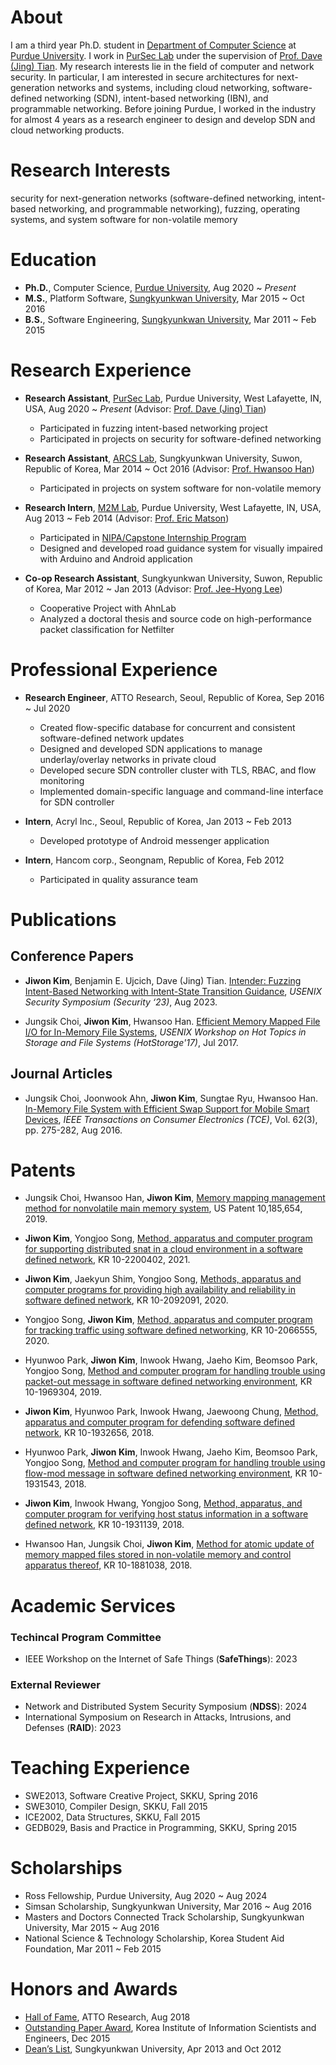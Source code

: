# About
I am a third year Ph.D. student in [Department of Computer Science](https://www.cs.purdue.edu/) at [Purdue University](https://www.purdue.edu/).
I work in [PurSec Lab](https://pursec.cs.purdue.edu/) under the supervision of [Prof. Dave (Jing) Tian](https://davejingtian.org/).
My research interests lie in the field of computer and network security.
In particular, I am interested in secure architectures for next-generation networks and systems, including cloud networking, software-defined networking (SDN), intent-based networking (IBN), and programmable networking.
Before joining Purdue, I worked in the industry for almost 4 years as a research engineer to design and develop SDN and cloud networking products.

# Research Interests
security for next-generation networks (software-defined networking, intent-based networking, and programmable networking), fuzzing, operating systems, and system software for non-volatile memory

# Education
- **Ph.D.**, Computer Science, [Purdue University](https://www.cs.purdue.edu/), Aug 2020 ~ *Present*
- **M.S.**, Platform Software, [Sungkyunkwan University](https://www.skku.edu/eng/), Mar 2015 ~ Oct 2016
- **B.S.**, Software Engineering, [Sungkyunkwan University](https://www.skku.edu/eng/), Mar 2011 ~ Feb 2015

# Research Experience
- **Research Assistant**, [PurSec Lab](https://pursec.cs.purdue.edu/), Purdue University, West Lafayette, IN, USA, Aug 2020 ~ *Present* (Advisor: [Prof. Dave (Jing) Tian](https://davejingtian.org/))
  - Participated in fuzzing intent-based networking project
  - Participated in projects on security for software-defined networking

- **Research Assistant**, [ARCS Lab](http://arcs.skku.edu/), Sungkyunkwan University, Suwon, Republic of Korea, Mar 2014 ~ Oct 2016 (Advisor: [Prof. Hwansoo Han](https://arcs.skku.edu/People/HwansooHan))
  - Participated in projects on system software for non-volatile memory

- **Research Intern**, [M2M Lab](https://m2m.tech.purdue.edu/index.htm), Purdue University, West Lafayette, IN, USA, Aug 2013 ~ Feb 2014 (Advisor: [Prof. Eric Matson](https://polytechnic.purdue.edu/profile/ematson))
  - Participated in [NIPA/Capstone Internship Program](img/awards/purdue.pdf)
  - Designed and developed road guidance system for visually impaired with Arduino and Android application

- **Co-op Research Assistant**, Sungkyunkwan University, Suwon, Republic of Korea, Mar 2012 ~ Jan 2013 (Advisor: [Prof. Jee-Hyong Lee](http://iislab.skku.edu/iish/members))
  - Cooperative Project with AhnLab
  - Analyzed a doctoral thesis and source code on high-performance packet classification for Netfilter

# Professional Experience
- **Research Engineer**, ATTO Research, Seoul, Republic of Korea, Sep 2016 ~ Jul 2020
  - Created flow-specific database for concurrent and consistent software-defined network updates
  - Designed and developed SDN applications to manage underlay/overlay networks in private cloud
  - Developed secure SDN controller cluster with TLS, RBAC, and flow monitoring
  - Implemented domain-specific language and command-line interface for SDN controller

- **Intern**, Acryl Inc., Seoul, Republic of Korea, Jan 2013 ~ Feb 2013
  - Developed prototype of Android messenger application

- **Intern**, Hancom corp., Seongnam, Republic of Korea, Feb 2012
  - Participated in quality assurance team

# Publications
## Conference Papers
- __Jiwon Kim__, Benjamin E. Ujcich, Dave (Jing) Tian. [Intender: Fuzzing Intent-Based Networking with Intent-State Transition Guidance](https://www.usenix.org/conference/usenixsecurity23/presentation/kimjiwon), *USENIX Security Symposium (Security ‘23)*, Aug 2023.

- Jungsik Choi, __Jiwon Kim__, Hwansoo Han. [Efficient Memory Mapped File I/O for In-Memory File Systems](https://www.usenix.org/conference/hotstorage17/program/presentation/choi), *USENIX Workshop on Hot Topics in Storage and File Systems (HotStorage'17)*, Jul 2017.

## Journal Articles

- Jungsik Choi, Joonwook Ahn, __Jiwon Kim__, Sungtae Ryu, Hwansoo Han. [In-Memory File System with Efficient Swap Support for
Mobile Smart Devices](http://ieeexplore.ieee.org/document/7613194/), *IEEE Transactions on Consumer Electronics (TCE)*, Vol. 62(3), pp. 275-282, Aug 2016.

<!--
## Domestic Journal Articles/Conference Papers (Korean)
- Kyungjun Lee, __Jiwon Kim__, Sungtae Ryu, Hwansoo Han, [In-Memory File System Backed by Cloud Storage Services as Permanent Storages](http://www.dbpia.co.kr/journal/articleDetail?nodeId=NODE06737192&language=en), *Journal of KIISE*, Vol. 43(8), pp. 841-847, Aug 2016.

- __Jiwon Kim__, Kyungjun Lee, Sungtae Ryu, Hwansoo Han, [Performance Analysis of Cloud-Backed File Systems with Various Object Sizes](http://www.dbpia.co.kr/journal/articleDetail?nodeId=NODE06703727&language=en), *Journal of KIISE*, Vol. 43(7), pp. 744-750, Jul 2016.

- Inseok Koh, __Jiwon Kim__, Heeseung Jo, Eric T. Matson, [Smart Cane Navigator: Obstacle Avoidance Navigation System for Visually Impaired](https://www.dbpia.co.kr/journal/articleDetail?nodeId=NODE07017546&language=en), *KIISE Korea Computer Congress 2016 (KCC'16)*, Jun 2016.

- __Jiwon Kim__, Jungsik Choi, and Hwansoo Han, [Mapping Cache for High-performance Memory Mapped File I/O in Memory File Systems](http://www.dbpia.co.kr/journal/articleDetail?nodeId=NODE06668085&language=en), *Journal of KIISE*, Vol. 43(5), pp. 524-530, May 2016.
-->

# Patents
- Jungsik Choi, Hwansoo Han, __Jiwon Kim__, [Memory mapping management method for nonvolatile main memory system](https://patents.google.com/patent/US10185654B2/en), US Patent 10,185,654, 2019.

- __Jiwon Kim__, Yongjoo Song, [Method, apparatus and computer program for supporting distributed snat in a cloud environment in a software defined network](https://patents.google.com/patent/KR102200402B1/en), KR 10-2200402, 2021.

- __Jiwon Kim__, Jaekyun Shim, Yongjoo Song, [Methods, apparatus and computer programs for providing high availability and reliability in software defined network](https://patents.google.com/patent/KR102092091B1/en), KR 10-2092091, 2020.

- Yongjoo Song, __Jiwon Kim__, [Method, apparatus and computer program for tracking traffic using software defined networking](https://patents.google.com/patent/KR102066555B1/en), KR 10-2066555, 2020.

- Hyunwoo Park, __Jiwon Kim__, Inwook Hwang, Jaeho Kim, Beomsoo Park, Yongjoo Song, [Method and computer program for handling trouble using packet-out message in software defined networking environment](https://patents.google.com/patent/KR101969304B1/en), KR 10-1969304, 2019.

- __Jiwon Kim__, Hyunwoo Park, Inwook Hwang, Jaewoong Chung, [Method, apparatus and computer program for defending software defined network](https://patents.google.com/patent/KR101932656B1/en), KR 10-1932656, 2018.

- Hyunwoo Park, __Jiwon Kim__, Inwook Hwang, Jaeho Kim, Beomsoo Park, Yongjoo Song, [Method and computer program for handling trouble using flow-mod message in software defined networking environment](https://patents.google.com/patent/KR101931543B1/en), KR 10-1931543, 2018.

- __Jiwon Kim__, Inwook Hwang, Yongjoo Song, [Method, apparatus, and computer program for verifying host status information in a software defined network](https://patents.google.com/patent/KR101931139B1/en), KR 10-1931139, 2018.

- Hwansoo Han, Jungsik Choi, __Jiwon Kim__, [Method for atomic update of memory mapped files stored in non-volatile memory and control apparatus thereof](https://patents.google.com/patent/KR101881038B1/en), KR 10-1881038, 2018.


<!--
# Reported Vulnerabilities and CVEs
### ONOS Intent-Based Networking Vulnerabilities
- [CVE-2022-29944](https://cve.mitre.org/cgi-bin/cvename.cgi?name=2022-29944): disclosure pending
- [CVE-2022-29609](https://cve.mitre.org/cgi-bin/cvename.cgi?name=2022-29609): disclosure pending
- [CVE-2022-29608](https://cve.mitre.org/cgi-bin/cvename.cgi?name=2022-29608): disclosure pending
- [CVE-2022-29607](https://cve.mitre.org/cgi-bin/cvename.cgi?name=2022-29607): disclosure pending
- [CVE-2022-29606](https://cve.mitre.org/cgi-bin/cvename.cgi?name=2022-29606): disclosure pending
- [CVE-2022-29605](https://cve.mitre.org/cgi-bin/cvename.cgi?name=2022-29605): disclosure pending
- [CVE-2022-29604](https://cve.mitre.org/cgi-bin/cvename.cgi?name=2022-29604): disclosure pending
- [CVE-2022-24109](https://cve.mitre.org/cgi-bin/cvename.cgi?name=2022-24109): disclosure pending
- [CVE-2022-24035](https://cve.mitre.org/cgi-bin/cvename.cgi?name=2022-24035): disclosure pending
- [CVE-2021-38364](https://cve.mitre.org/cgi-bin/cvename.cgi?name=2021-38364): disclosure pending
- [CVE-2021-38363](https://cve.mitre.org/cgi-bin/cvename.cgi?name=2021-38363): ONOS
-->

# Academic Services
### Techincal Program Committee
- IEEE Workshop on the Internet of Safe Things (__SafeThings__): 2023

### External Reviewer
- Network and Distributed System Security Symposium (__NDSS__): 2024
- International Symposium on Research in Attacks, Intrusions, and Defenses (__RAID__): 2023

# Teaching Experience
- SWE2013, Software Creative Project, SKKU, Spring 2016
- SWE3010, Compiler Design, SKKU, Fall 2015
- ICE2002, Data Structures, SKKU, Fall 2015
- GEDB029, Basis and Practice in Programming, SKKU, Spring 2015

# Scholarships
- Ross Fellowship, Purdue University, Aug 2020 ~ Aug 2024
- Simsan Scholarship, Sungkyunkwan University, Mar 2016 ~ Aug 2016
- Masters and Doctors Connected Track Scholarship, Sungkyunkwan University, Mar 2015 ~ Aug 2016
- National Science & Technology Scholarship, Korea Student Aid Foundation, Mar 2011 ~ Feb 2015

# Honors and Awards
- [Hall of Fame](img/awards/hall-of-fame.pdf), ATTO Research, Aug 2018
- [Outstanding Paper Award](img/awards/outstanding-paper.pdf), Korea Institute of Information Scientists and Engineers, Dec 2015
- [Dean’s List](img/awards/deans-list13.pdf), Sungkyunkwan University, Apr 2013 and Oct 2012
